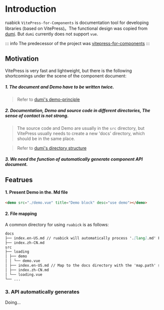 # Introduction

ruabick `VitePress-for-Components` is documentation tool for developing libraries (based on VitePress)。The functional design was copied from [dumi](https://d.umijs.org). But `dumi` currently does not support `vue`.

::: info
The predecessor of the project was [vitepress-for-components](https://github.com/dewfall123/vitepress-for-component)
:::

## Motivation

VitePress is very fast and lightweight, but there is the following shortcomings under the scene of the component document:

##### 1. The document and Demo have to be written twice.

> Refer to [dumi's demo-principle](https://d.umijs.org/guide/demo-principle)

##### 2. Documentation, Demo and source code in different directories, The sense of contact is not strong.

> The source code and Demo are usually in the `src` directory, but VitePress usually needs to create a new 'docs' directory, which should be in the same place.

> Refer to [dumi's directory structure](https://d.umijs.org/guide/basic)

##### 3. We need the function of automatically generate component API document.

## Featrues

#### 1. Present Demo in the. Md file

```html
<demo src="./demo.vue" title="Demo block" desc="use demo"></demo>
```

<demo src="./demo.vue" title="Demo block" desc="use demo"></demo>

#### 2. File mapping

A common directory for using `ruabick` is as follows:

```md
docs
├── index.en-US.md // ruabick will automatically process '.[lang].md' File
├── index.zh-CN.md
src
├── loading
│ ├── demo
│ │ └── demo.vue
│ ├── index.en-US.md // Map to the docs directory with the 'map.path' set by 'FrontMatter'
│ ├── index.zh-CN.md
│ └── loading.vue
└── ...
```

### 3. API automatically generates

Doing...

